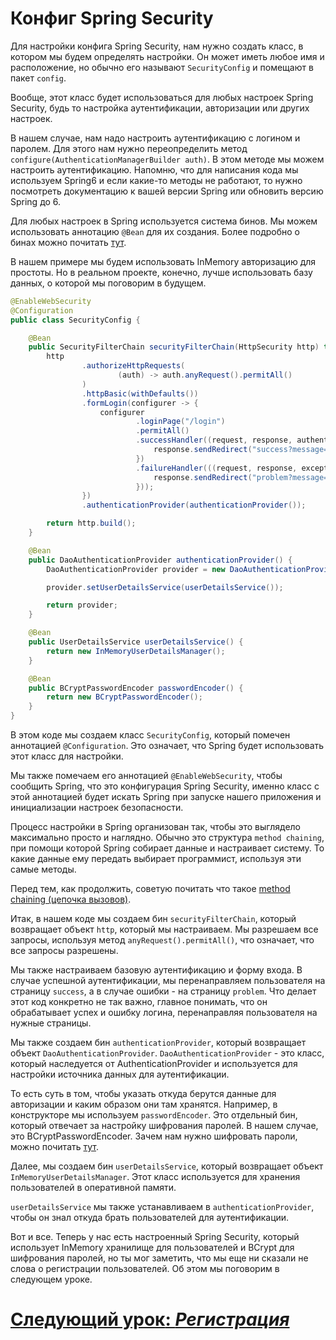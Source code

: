 # Конфиг Spring Security

Для настройки конфига Spring Security, нам нужно создать класс, в котором мы будем определять настройки. Он может иметь любое имя и расположение, но обычно его называют `SecurityConfig` и помещают в пакет `config`.

Вообще, этот класс будет использоваться для любых настроек Spring Security, будь то настройка аутентификации, авторизации или других настроек.

В нашем случае, нам надо настроить аутентификацию с логином и паролем. Для этого нам нужно переопределить метод `configure(AuthenticationManagerBuilder auth)`. В этом методе мы можем настроить аутентификацию.
Напомню, что для написания кода мы используем Spring6 и если какие-то методы не работают, то нужно посмотреть документацию к вашей версии Spring или обновить версию Spring до 6.

Для любых настроек в Spring используется система бинов. Мы можем использовать аннотацию `@Bean` для их создания. Более подробно о бинах можно почитать [тут](../../common/beans.md).

В нашем примере мы будем использовать InMemory авторизацию для простоты. Но в реальном проекте, конечно, лучше использовать базу данных, о которой мы поговорим в будущем.

```java
@EnableWebSecurity
@Configuration
public class SecurityConfig {

    @Bean
    public SecurityFilterChain securityFilterChain(HttpSecurity http) throws Exception {
        http
                .authorizeHttpRequests(
                        (auth) -> auth.anyRequest().permitAll()
                )
                .httpBasic(withDefaults())
                .formLogin(configurer -> {
                    configurer
                            .loginPage("/login")
                            .permitAll()
                            .successHandler((request, response, authentication) -> {
                                response.sendRedirect("success?message=You logged in successfully!");
                            })
                            .failureHandler(((request, response, exception) -> {
                                response.sendRedirect("problem?message=Wrong login or password");
                            }));
                })
                .authenticationProvider(authenticationProvider());

        return http.build();
    }

    @Bean
    public DaoAuthenticationProvider authenticationProvider() {
        DaoAuthenticationProvider provider = new DaoAuthenticationProvider(passwordEncoder());

        provider.setUserDetailsService(userDetailsService());

        return provider;
    }

    @Bean
    public UserDetailsService userDetailsService() {
        return new InMemoryUserDetailsManager();
    }

    @Bean
    public BCryptPasswordEncoder passwordEncoder() {
        return new BCryptPasswordEncoder();
    }
}
```

В этом коде мы создаем класс `SecurityConfig`, который помечен аннотацией `@Configuration`. Это означает, что Spring будет использовать этот класс для настройки.

Мы также помечаем его аннотацией `@EnableWebSecurity`, чтобы сообщить Spring, что это конфигурация Spring Security, именно класс с этой аннотацией будет искать Spring при запуске нашего приложения и инициализации настроек безопасности.

Процесс настройки в Spring организован так, чтобы это выглядело максимально просто и наглядно. Обычно это структура `method chaining`, при помощи которой Spring собирает данные и настраивает систему. То какие данные ему передать выбирает программист, используя эти самые методы.

Перед тем, как продолжить, советую почитать что такое [method chaining (цепочка вызовов)](../../common/method-chain.md).

Итак, в нашем коде мы создаем бин `securityFilterChain`, который возвращает объект `http`, который мы настраиваем. Мы разрешаем все запросы, используя метод `anyRequest().permitAll()`, что означает, что все запросы разрешены.

Мы также настраиваем базовую аутентификацию и форму входа. В случае успешной аутентификации, мы перенаправляем пользователя на страницу `success`, а в случае ошибки - на страницу `problem`. Что делает этот код конкретно не так важно, главное понимать, что он обрабатывает успех и ошибку логина, перенаправляя пользователя на нужные страницы.

Мы также создаем бин `authenticationProvider`, который возвращает объект `DaoAuthenticationProvider`. `DaoAuthenticationProvider` - это класс, который наследуется от AuthenticationProvider и используется для настройки источника данных для аутентификации. 

То есть суть в том, чтобы указать откуда берутся данные для авторизации и каким образом они там хранятся. Например, в конструкторе мы используем `passwordEncoder`. Это отдельный бин, который отвечает за настройку шифрования паролей. В нашем случае, это BCryptPasswordEncoder. Зачем нам нужно шифровать пароли, можно почитать [тут](../user/password-hashing.md).

Далее, мы создаем бин `userDetailsService`, который возвращает объект `InMemoryUserDetailsManager`. Этот класс используется для хранения пользователей в оперативной памяти.

`userDetailsService` мы также устанавливаем в `authenticationProvider`, чтобы он знал откуда брать пользователей для аутентификации.

Вот и все. Теперь у нас есть настроенный Spring Security, который использует InMemory хранилище для пользователей и BCrypt для шифрования паролей, но ты мог заметить, что мы еще ни сказали не слова о регистрации пользователей. Об этом мы поговорим в следующем уроке.

# [**Следующий урок**: *Регистрация*](../user/in-memory-registration.md)